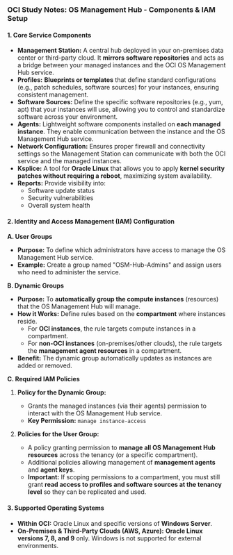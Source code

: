 ### **OCI Study Notes: OS Management Hub - Components & IAM Setup**

#### **1. Core Service Components**

*   **Management Station:** A central hub deployed in your on-premises data center or third-party cloud. It **mirrors software repositories** and acts as a bridge between your managed instances and the OCI OS Management Hub service.
*   **Profiles:** **Blueprints or templates** that define standard configurations (e.g., patch schedules, software sources) for your instances, ensuring consistent management.
*   **Software Sources:** Define the specific software repositories (e.g., yum, apt) that your instances will use, allowing you to control and standardize software across your environment.
*   **Agents:** Lightweight software components installed on **each managed instance**. They enable communication between the instance and the OS Management Hub service.
*   **Network Configuration:** Ensures proper firewall and connectivity settings so the Management Station can communicate with both the OCI service and the managed instances.
*   **Ksplice:** A tool for **Oracle Linux** that allows you to apply **kernel security patches without requiring a reboot**, maximizing system availability.
*   **Reports:** Provide visibility into:
    *   Software update status
    *   Security vulnerabilities
    *   Overall system health

#### **2. Identity and Access Management (IAM) Configuration**

**A. User Groups**
*   **Purpose:** To define which administrators have access to manage the OS Management Hub service.
*   **Example:** Create a group named "OSM-Hub-Admins" and assign users who need to administer the service.

**B. Dynamic Groups**
*   **Purpose:** To **automatically group the compute instances** (resources) that the OS Management Hub will manage.
*   **How it Works:** Define rules based on the **compartment** where instances reside.
    *   For **OCI instances**, the rule targets compute instances in a compartment.
    *   For **non-OCI instances** (on-premises/other clouds), the rule targets the **management agent resources** in a compartment.
*   **Benefit:** The dynamic group automatically updates as instances are added or removed.

**C. Required IAM Policies**

1.  **Policy for the Dynamic Group:**
    *   Grants the managed instances (via their agents) permission to interact with the OS Management Hub service.
    *   **Key Permission:** `manage instance-access`

2.  **Policies for the User Group:**
    *   A policy granting permission to **manage all OS Management Hub resources** across the tenancy (or a specific compartment).
    *   Additional policies allowing management of **management agents** and **agent keys**.
    *   **Important:** If scoping permissions to a compartment, you must still grant **read access to profiles and software sources at the tenancy level** so they can be replicated and used.

#### **3. Supported Operating Systems**

*   **Within OCI:** Oracle Linux and specific versions of **Windows Server**.
*   **On-Premises & Third-Party Clouds (AWS, Azure):** **Oracle Linux versions 7, 8, and 9** only. Windows is not supported for external environments.
